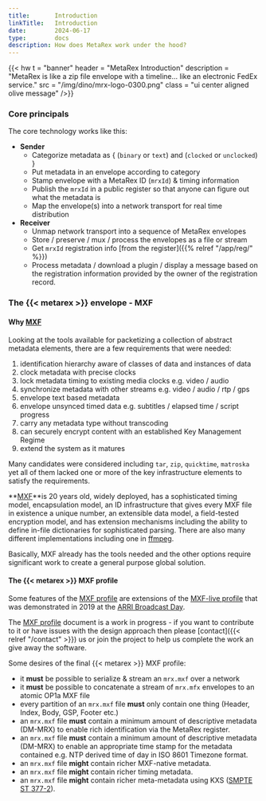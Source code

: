 ```yaml
---
title:       Introduction
linkTitle:   Introduction
date:        2024-06-17
type:        docs
description: How does MetaRex work under the hood?
---
```


{{< hw t = "banner"
    header = "MetaRex Introduction"
    description = "MetaRex is like a zip file envelope with a timeline... like an electronic FedEx service."
    src = "/img/dino/mrx-logo-0300.png"
    class = "ui center aligned olive message"
/>}}

### Core principals

The core technology works like this:

* **Sender**
  * Categorize metadata as { (`binary` or `text`) and (`clocked` or `unclocked`) }
  * Put metadata in an envelope according to category
  * Stamp envelope with a MetaRex ID (`mrxId`) & timing information
  * Publish the `mrxId` in a public register so that anyone can figure out what the metadata is
  * Map the envelope(s) into a network transport for real time distribution
* **Receiver**
  * Unmap network transport into a sequence of MetaRex envelopes
  * Store / preserve / mux / process the envelopes as a file or stream
  * Get `mrxId` registration info [from the register]({{% relref "/app/reg/" %}})
  * Process metadata / download a plugin / display a message based on the
    registration information provided by the owner of the registration record.

### The {{< metarex >}} envelope - MXF

#### Why [MXF](https://www.amazon.co.uk/MXF-Book-Introduction-Material-eXchange/dp/024080693X)

Looking at the tools available for packetizing a collection of abstract metadata
elements, there are a few requirements that were needed:

1. identification hierarchy aware of classes of data and instances of data
2. clock metadata with precise clocks
3. lock metadata timing to existing media clocks e.g. video / audio
4. synchronize metadata with other streams e.g. video / audio / rtp / gps
5. envelope text based metadata
6. envelope unsynced timed data e.g. subtitles / elapsed time / script progress
7. carry any metadata type without transcoding
8. can securely encrypt content with an established Key Management Regime
9. extend the system as it matures

Many candidates were considered including `tar`, `zip`, `quicktime`, `matroska`
yet all of them lacked one or more of the key infrastructure elements to satisfy
the requirements.

**[MXF][01]**is 20 years old, widely deployed, has a sophisticated timing
model, encapsulation model, an ID infrastructure that gives every MXF file in
existence a unique number, an extensible data model, a field-tested encryption
model, and has extension mechanisms including the ability to define in-file
dictionaries for sophisticated parsing. There are also many different
implementations including one in [ffmpeg](httpps://ffmpeg.org).

Basically, MXF already has the tools needed and the other options require
significant work to create a general purpose global solution.

#### The {{< metarex >}} MXF profile

Some features of the [MXF profile] are extensions of the [MXF-live profile] that
was demonstrated in 2019 at the [ARRI Broadcast Day].

The [MXF profile] document is a work in progress - if you want to contribute to
it or have issues with the design approach then please [contact]({{< relref "/contact" >}}) us or join the
project to help us complete the work an give away the software.

Some desires of the final {{< metarex >}} MXF profile:

* it **must** be possible to serialize & stream an `mrx.mxf` over a network
* it **must** be possible to concatenate a stream of `mrx.mfx` envelopes to an
  atomic OP1a MXF file
* every partition of an `mrx.mxf` file **must** only contain one thing (Header,
  Index, Body, GSP, Footer etc.)
* an `mrx.mxf` file **must** contain a minimum amount of descriptive metadata
  (DM-MRX) to enable rich identification via the MetaRex register.
* an `mrx.mxf` file **must** contain a minimum amount of descriptive metadata
  (DM-MRX) to enable an appropriate time stamp for the metadata contained e.g.
  NTP derived time of day in ISO 8601 Timezone format.
* an `mrx.mxf` file **might** contain richer MXF-native metadata.
* an `mrx.mxf` file **might** contain richer timing metadata.
* an `mrx.mxf` file **might** contain richer meta-metadata using KXS ([SMPTE ST
  377-2]).

[01]: https://www.amazon.co.uk/MXF-Book-Introduction-Material-eXchange/dp/024080693X
[ARRI Broadcast Day]: /blog/2019/07/20/mxf-live-at-arri-international-broadcast-day-2019/
[MXF profile]:        /docs/specifications/mrx-envelope-spec/      "Metarex MXF Profile"
[MXF-live profile]:   /docs/specifications/mxf-live-2019/          "MXF Live Profile"
[SMPTE ST 377-2]:     https://doi.org/10.5594/SMPTE.ST377-2.2019   "MXF KXS"
